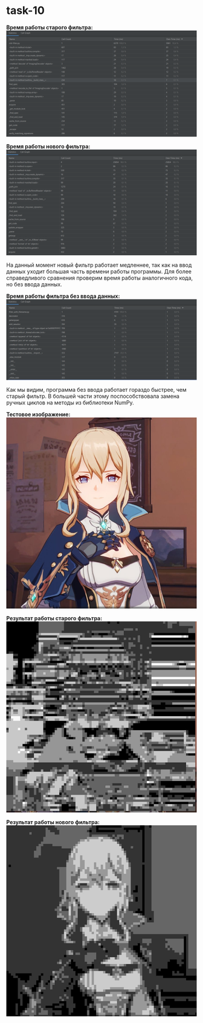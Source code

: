 # task-10

**Время работы старого фильтра:**
![время работы старого фильтра](https://github.com/nicosare/task-10/blob/main/screenshots/old_filter.png)

**Время работы нового фильтра:**
![время работы нового фильтра](https://github.com/nicosare/task-10/blob/main/screenshots/filter.png)

На данный момент новый фильтр работает медленнее, так как на ввод данных уходит большая часть времени работы программы.
Для более справедливого сравнения проверим время работы аналогичного кода, но без ввода данных.

**Время работы фильтра без ввода данных:**
![время работы фильтра без ввода данных](https://github.com/nicosare/task-10/blob/main/screenshots/filter_with_filename.png)

Как мы видим, программа без ввода работает гораздо быстрее, чем старый фильтр.
В большей части этому поспособствовала замена ручных циклов на методы из библиотеки NumPy.

**Тестовое изображение:**
![тестовое изображение](https://github.com/nicosare/task-10/blob/main/test_img.jpg)

**Результат работы старого фильтра:**
![результат работы старого фильтра](https://github.com/nicosare/task-10/blob/main/old_filter_result.jpg)

**Результат работы нового фильтра:**
![результат работы нового фильтра](https://github.com/nicosare/task-10/blob/main/new_filter_result.jpg)
